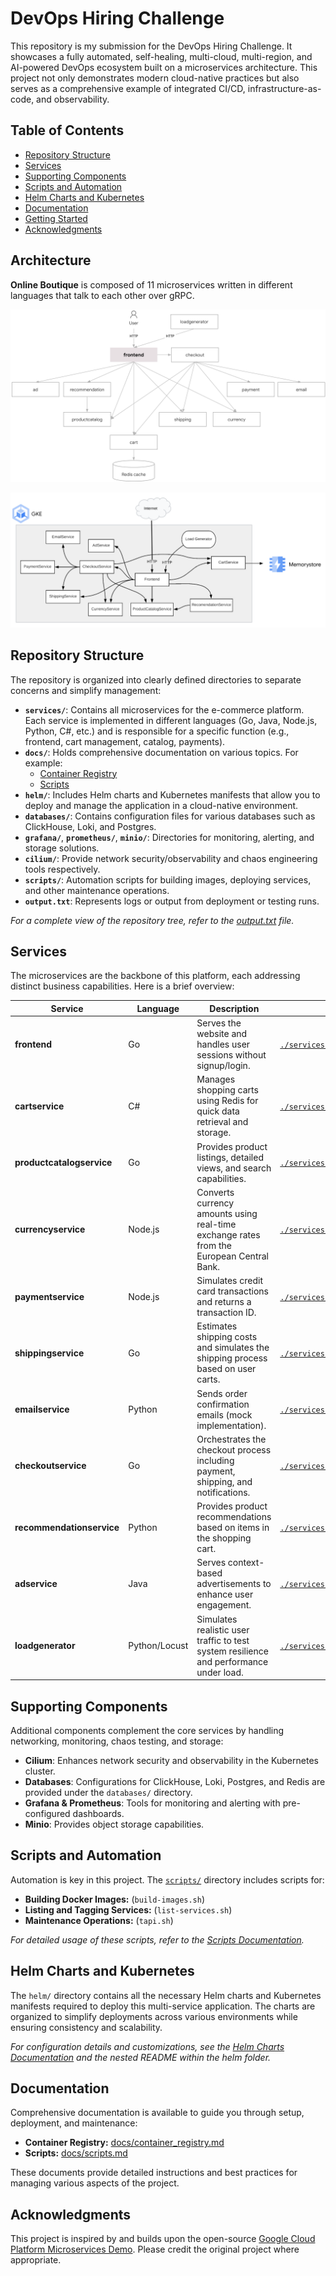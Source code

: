 # DevOps Hiring Challenge

This repository is my submission for the DevOps Hiring Challenge. It showcases a fully automated, self-healing, multi-cloud, multi-region, and AI-powered DevOps ecosystem built on a microservices architecture. This project not only demonstrates modern cloud-native practices but also serves as a comprehensive example of integrated CI/CD, infrastructure-as-code, and observability.

## Table of Contents

- [Repository Structure](#repository-structure)
- [Services](#services)
- [Supporting Components](#supporting-components)
- [Scripts and Automation](#scripts-and-automation)
- [Helm Charts and Kubernetes](#helm-charts-and-kubernetes)
- [Documentation](#documentation)
- [Getting Started](#getting-started)
- [Acknowledgments](#acknowledgments)

## Architecture

**Online Boutique** is composed of 11 microservices written in different languages that talk to each other over gRPC.

[![Architecture of microservices](https://github.com/GoogleCloudPlatform/microservices-demo/raw/5f5b66c8a7c65994911580845200b7e6a562bef5/docs/img/architecture-diagram.png)](https://github.com/GoogleCloudPlatform/microservices-demo/blob/5f5b66c8a7c65994911580845200b7e6a562bef5/docs/img/architecture-diagram.png)

[![Memorystore](https://github.com/GoogleCloudPlatform/microservices-demo/raw/5f5b66c8a7c65994911580845200b7e6a562bef5/docs/img/memorystore.png)](https://github.com/GoogleCloudPlatform/microservices-demo/blob/5f5b66c8a7c65994911580845200b7e6a562bef5/docs/img/memorystore.png)

## Repository Structure

The repository is organized into clearly defined directories to separate concerns and simplify management:

- **`services/`**: Contains all microservices for the e-commerce platform. Each service is implemented in different languages (Go, Java, Node.js, Python, C#, etc.) and is responsible for a specific function (e.g., frontend, cart management, catalog, payments).
- **`docs/`**: Holds comprehensive documentation on various topics. For example:
  - [Container Registry](./docs/container_registry.md)
  - [Scripts](./docs/scripts.md)
- **`helm/`**: Includes Helm charts and Kubernetes manifests that allow you to deploy and manage the application in a cloud-native environment.
- **`databases/`**: Contains configuration files for various databases such as ClickHouse, Loki, and Postgres.
- **`grafana/`**, **`prometheus/`**, **`minio/`**: Directories for monitoring, alerting, and storage solutions.
- **`cilium/`**: Provide network security/observability and chaos engineering tools respectively.
- **`scripts/`**: Automation scripts for building images, deploying services, and other maintenance operations.
- **`output.txt`**: Represents logs or output from deployment or testing runs.

_For a complete view of the repository tree, refer to the [output.txt](./output.txt) file._

## Services

The microservices are the backbone of this platform, each addressing distinct business capabilities. Here is a brief overview:

| Service                   | Language      | Description                                                                              | Directory                                                              |
| ------------------------- | ------------- | ---------------------------------------------------------------------------------------- | ---------------------------------------------------------------------- |
| **frontend**              | Go            | Serves the website and handles user sessions without signup/login.                       | [`./services/frontend`](./services/frontend)                           |
| **cartservice**           | C#            | Manages shopping carts using Redis for quick data retrieval and storage.                 | [`./services/cartservice`](./services/cartservice)                     |
| **productcatalogservice** | Go            | Provides product listings, detailed views, and search capabilities.                      | [`./services/productcatalogservice`](./services/productcatalogservice) |
| **currencyservice**       | Node.js       | Converts currency amounts using real-time exchange rates from the European Central Bank. | [`./services/currencyservice`](./services/currencyservice)             |
| **paymentservice**        | Node.js       | Simulates credit card transactions and returns a transaction ID.                         | [`./services/paymentservice`](./services/paymentservice)               |
| **shippingservice**       | Go            | Estimates shipping costs and simulates the shipping process based on user carts.         | [`./services/shippingservice`](./services/shippingservice)             |
| **emailservice**          | Python        | Sends order confirmation emails (mock implementation).                                   | [`./services/emailservice`](./services/emailservice)                   |
| **checkoutservice**       | Go            | Orchestrates the checkout process including payment, shipping, and notifications.        | [`./services/checkoutservice`](./services/checkoutservice)             |
| **recommendationservice** | Python        | Provides product recommendations based on items in the shopping cart.                    | [`./services/recommendationservice`](./services/recommendationservice) |
| **adservice**             | Java          | Serves context-based advertisements to enhance user engagement.                          | [`./services/adservice`](./services/adservice)                         |
| **loadgenerator**         | Python/Locust | Simulates realistic user traffic to test system resilience and performance under load.   | [`./services/loadgenerator`](./services/loadgenerator)                 |

## Supporting Components

Additional components complement the core services by handling networking, monitoring, chaos testing, and storage:

- **Cilium**: Enhances network security and observability in the Kubernetes cluster.
- **Databases**: Configurations for ClickHouse, Loki, Postgres, and Redis are provided under the `databases/` directory.
- **Grafana & Prometheus**: Tools for monitoring and alerting with pre-configured dashboards.
- **Minio**: Provides object storage capabilities.

## Scripts and Automation

Automation is key in this project. The [`scripts/`](./scripts) directory includes scripts for:

- **Building Docker Images:** (`build-images.sh`)
- **Listing and Tagging Services:** (`list-services.sh`)
- **Maintenance Operations:** (`tapi.sh`)

_For detailed usage of these scripts, refer to the [Scripts Documentation](./docs/scripts.md)._

## Helm Charts and Kubernetes

The `helm/` directory contains all the necessary Helm charts and Kubernetes manifests required to deploy this multi-service application. The charts are organized to simplify deployments across various environments while ensuring consistency and scalability.

_For configuration details and customizations, see the [Helm Charts Documentation](./docs/container_registry.md) and the nested README within the helm folder._

## Documentation

Comprehensive documentation is available to guide you through setup, deployment, and maintenance:

- **Container Registry:** [docs/container_registry.md](./docs/container_registry.md)
- **Scripts:** [docs/scripts.md](./docs/scripts.md)

These documents provide detailed instructions and best practices for managing various aspects of the project.

## Acknowledgments

This project is inspired by and builds upon the open-source [Google Cloud Platform Microservices Demo](https://github.com/GoogleCloudPlatform/microservices-demo/). Please credit the original project where appropriate.
